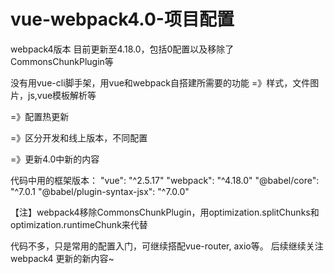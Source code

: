 # vue-webpack4.0-项目配置
webpack4版本 目前更新至4.18.0，包括0配置以及移除了CommonsChunkPlugin等

没有用vue-cli脚手架，用vue和webpack自搭建所需要的功能
=》样式，文件图片，js,vue模板解析等

=》配置热更新

=》区分开发和线上版本，不同配置

=》更新4.0中新的内容

代码中用的框架版本：
"vue": "^2.5.17"
"webpack": "^4.18.0"
"@babel/core": "^7.0.1
"@babel/plugin-syntax-jsx": "^7.0.0"

【注】webpack4移除CommonsChunkPlugin，用optimization.splitChunks和optimization.runtimeChunk来代替

代码不多，只是常用的配置入门，可继续搭配vue-router, axio等。
后续继续关注webpack4 更新的新内容~
